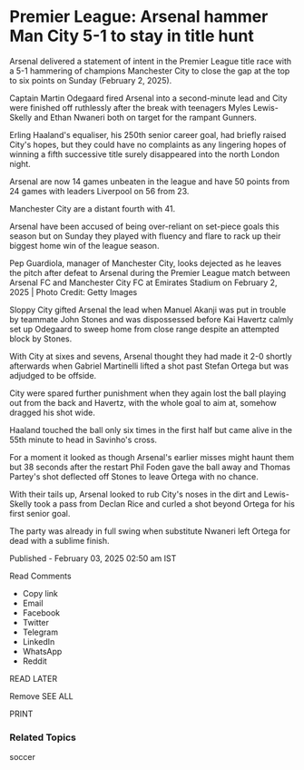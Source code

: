 # Premier League: Arsenal hammer Man City 5-1 to stay in title hunt

Arsenal delivered a statement of intent in the Premier League title race with
a 5-1 hammering of champions Manchester City to close the gap at the top to
six points on Sunday (February 2, 2025).

Captain Martin Odegaard fired Arsenal into a second-minute lead and City were
finished off ruthlessly after the break with teenagers Myles Lewis-Skelly and
Ethan Nwaneri both on target for the rampant Gunners.

Erling Haaland's equaliser, his 250th senior career goal, had briefly raised
City's hopes, but they could have no complaints as any lingering hopes of
winning a fifth successive title surely disappeared into the north London
night.

Arsenal are now 14 games unbeaten in the league and have 50 points from 24
games with leaders Liverpool on 56 from 23.

Manchester City are a distant fourth with 41.

Arsenal have been accused of being over-reliant on set-piece goals this season
but on Sunday they played with fluency and flare to rack up their biggest home
win of the league season.

Pep Guardiola, manager of Manchester City, looks dejected as he leaves the pitch after defeat to Arsenal during the Premier League match between Arsenal FC and Manchester City FC at Emirates Stadium on February 2, 2025 | Photo Credit: Getty Images 

Sloppy City gifted Arsenal the lead when Manuel Akanji was put in trouble by
teammate John Stones and was dispossessed before Kai Havertz calmly set up
Odegaard to sweep home from close range despite an attempted block by Stones.

With City at sixes and sevens, Arsenal thought they had made it 2-0 shortly
afterwards when Gabriel Martinelli lifted a shot past Stefan Ortega but was
adjudged to be offside.

City were spared further punishment when they again lost the ball playing out
from the back and Havertz, with the whole goal to aim at, somehow dragged his
shot wide.

Haaland touched the ball only six times in the first half but came alive in
the 55th minute to head in Savinho's cross.

For a moment it looked as though Arsenal's earlier misses might haunt them but
38 seconds after the restart Phil Foden gave the ball away and Thomas Partey's
shot deflected off Stones to leave Ortega with no chance.

With their tails up, Arsenal looked to rub City's noses in the dirt and Lewis-
Skelly took a pass from Declan Rice and curled a shot beyond Ortega for his
first senior goal.

The party was already in full swing when substitute Nwaneri left Ortega for
dead with a sublime finish.

Published \- February 03, 2025 02:50 am IST

Read Comments

  * Copy link 
  * Email 
  * Facebook 
  * Twitter 
  * Telegram 
  * LinkedIn 
  * WhatsApp 
  * Reddit 

READ LATER

Remove  SEE ALL

PRINT

###  Related Topics

soccer

